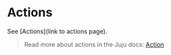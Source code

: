 # Actions

See [Actions](link to actions page).

> Read more about actions in the Juju docs: [Action](https://documentation.ubuntu.com/juju/3.6/reference/action/)
